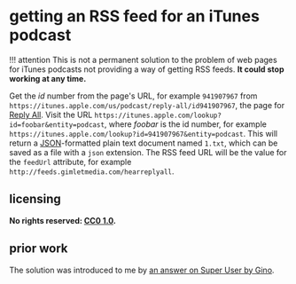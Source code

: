 # getting an RSS feed for an iTunes podcast

!!! attention
    This is not a permanent solution to the problem of web pages for iTunes podcasts not providing a way of getting RSS feeds. **It could stop working at any time.**

Get the *id* number from the page's URL, for example `941907967` from `https://itunes.apple.com/us/podcast/reply-all/id941907967`, the page for [Reply All](https://www.gimletmedia.com/reply-all). Visit the URL `https://itunes.apple.com/lookup?id=foobar&entity=podcast`, where *foobar* is the id number, for example `https://itunes.apple.com/lookup?id=941907967&entity=podcast`. This will return a [JSON](https://json.org/)-formatted plain text document named `1.txt`, which can be saved as a file with a `json` extension. The RSS feed URL will be the value for the `feedUrl` attribute, for example `http://feeds.gimletmedia.com/hearreplyall`.

## licensing
**No rights reserved: [CC0 1.0](https://creativecommons.org/publicdomain/zero/1.0/).**

## prior work
The solution was introduced to me by [an answer on Super User by Gino](https://superuser.com/questions/78415/get-rss-feed-from-itunes-podcast-links/782413#782413).
